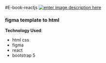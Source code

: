 #E-book-reactjs
[![enter image description here](https://i.ibb.co/c3xj6B6/screencapture-upbeat-roentgen-e8eca4-netlify-app-2021-11-27-00-30-33.png)](https://upbeat-roentgen-e8eca4.netlify.app/)

###  figma template to html



**Technology Used**: 

 - html css 
 -  figma
 -  react
 -  bootstrap 5
